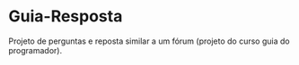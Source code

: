 # Guia-Resposta
Projeto de perguntas e reposta similar a um fórum (projeto do curso guia do programador).
